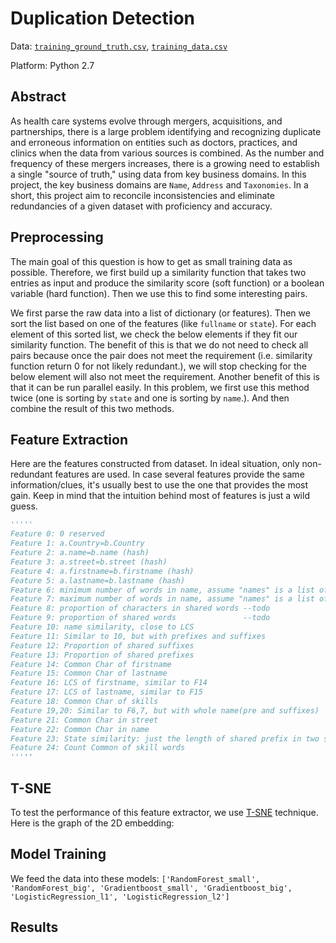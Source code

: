 # Duplication Detection

Data: [`training_ground_truth.csv`](https://drive.google.com/file/d/0BzIp01PoYYptdzNmQmp5WGU1WjQ/view?usp=sharing), [`training_data.csv`](https://drive.google.com/file/d/0BzIp01PoYYptSXQ1UUxGNXhNUzg/view?usp=sharing)

Platform: Python 2.7

## Abstract

As health care systems evolve through mergers, acquisitions, and partnerships, there is a large problem identifying and recognizing duplicate and erroneous information on entities such as doctors, practices, and clinics when the data from various sources is combined. As the number and frequency of these mergers increases, there is a growing need to establish a single "source of truth," using data from key business domains. In this project, the key business domains are `Name`, `Address` and `Taxonomies`. In a short, this project aim to reconcile inconsistencies and eliminate redundancies of a given dataset with proficiency and accuracy.

## Preprocessing

The main goal of this question is how to get as small training data as possible. Therefore, we first build up a similarity function that takes two entries as input and produce the similarity score (soft function) or a boolean variable (hard function). Then we use this to find some interesting pairs.

We first parse the raw data into a list of dictionary (or features). Then we sort the list based on one of the features (like `fullname` or `state`). For each element of this sorted list, we check the below elements if they fit our similarity function. The benefit of this is that we do not need to check all pairs because once the pair does not meet the requirement (i.e. similarity function return 0 for not likely redundant.), we will stop checking for the below element will also not meet the requirement. Another benefit of this is that it can be run parallel easily. In this problem, we first use this method twice (one is sorting by `state` and one is sorting by `name`.). And then combine the result of this two methods.

## Feature Extraction
Here are the features constructed from dataset. In ideal situation, only non-redundant features are used. In case several features provide the same information/clues, it's usually best to use the one that provides the most gain. Keep in mind that the intuition behind most of features is just a wild guess.

```python
'''''
Feature 0: 0 reserved
Feature 1: a.Country=b.Country
Feature 2: a.name=b.name (hash)
Feature 3: a.street=b.street (hash)
Feature 4: a.firstname=b.firstname (hash)
Feature 5: a.lastname=b.lastname (hash)
Feature 6: minimum number of words in name, assume "names" is a list of string without prefixes & suffixes
Feature 7: maximum number of words in name, assume "names" is a list of string without prefixes & suffixes
Feature 8: proportion of characters in shared words --todo
Feature 9: proportion of shared words               --todo
Feature 10: name similarity, close to LCS
Feature 11: Similar to 10, but with prefixes and suffixes
Feature 12: Proportion of shared suffixes
Feature 13: Proportion of shared prefixes
Feature 14: Common Char of firstname
Feature 15: Common Char of lastname
Feature 16: LCS of firstname, similar to F14
Feature 17: LCS of lastname, similar to F15
Feature 18: Common Char of skills
Feature 19,20: Similar to F6,7, but with whole name(pre and suffixes)
Feature 21: Common Char in street
Feature 22: Common Char in name
Feature 23: State similarity: just the length of shared prefix in two strings
Feature 24: Count Common of skill words
'''''
```

## T-SNE

To test the performance of this feature extractor, we use [T-SNE](https://lvdmaaten.github.io/tsne/) technique. Here is the graph of the 2D embedding:

## Model Training

We feed the data into these models: ```['RandomForest_small', 'RandomForest_big', 'Gradientboost_small', 'Gradientboost_big', 'LogisticRegression_l1', 'LogisticRegression_l2']```

## Results

